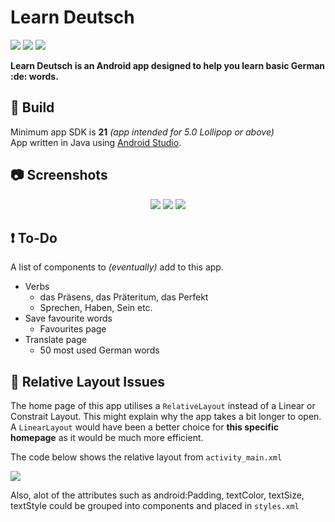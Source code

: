 # Learn Deutsch 

<p align="left">
  <a href="https://www.android.com/"><img src="https://img.shields.io/badge/platform-Android-brightgreen.svg"></a>
  <a href="https://github.com/Furqan17/learn-Deutsche-app/blob/master/AndroidManifest.xml"><img src="https://img.shields.io/badge/version-1.0.0-orange.svg"></a>
  <a href="https://opensource.org/licenses/MIT"><img src="https://img.shields.io/badge/license-MIT-ff69b4.svg"></a>
</p>

<p align="left"> <b> Learn Deutsch is an Android app designed to help you learn basic German :de: words. </b> </p>

## :wrench: Build 

Minimum app SDK is **21** *(app intended for 5.0 Lollipop or above)*  
App written in Java using [Android Studio](https://developer.android.com/studio/).

## :camera: Screenshots

<p align="center">
  <img src="https://raw.githubusercontent.com/Furqan17/learn-Deutsche-app/master/Screenshots/home-tp.png">
  <img src="https://raw.githubusercontent.com/Furqan17/learn-Deutsche-app/master/Screenshots/number-tp.png">
  <img src="https://raw.githubusercontent.com/Furqan17/learn-Deutsche-app/master/Screenshots/colours-tp.png">
</p>

## :exclamation: To-Do
A list of components to *(eventually)* add to this app.

* Verbs
  * das Präsens, das Präteritum, das Perfekt
  * Sprechen, Haben, Sein etc.
* Save favourite words
  * Favourites page 
* Translate page
  * 50 most used German words
  
## :iphone: Relative Layout Issues
The home page of this app utilises a `RelativeLayout` instead of a Linear or Constrait Layout. This might explain why the app takes a bit longer to open. A `LinearLayout` would have been a better choice for **this specific homepage** as it would be much more efficient.

The code below shows the relative layout from `activity_main.xml`

<p align="left">
  <img src="https://raw.githubusercontent.com/Furqan17/learn-Deutsche-app/master/Screenshots/code-src/relative_layout.png">
</p>

Also, alot of the attributes such as android:Padding, textColor, textSize, textStyle could be grouped into components and placed in `styles.xml`
